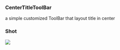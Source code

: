 ### CenterTitleToolBar
a simple customized ToolBar that layout title in center

### Shot

<img src="centertoolbar_shot.png"/>
